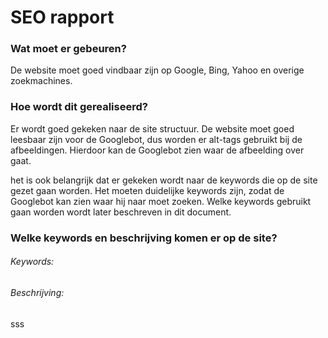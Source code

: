 # SEO rapport
### Wat moet er gebeuren?
De website moet goed vindbaar zijn op Google, Bing, Yahoo en overige zoekmachines. 
 
### Hoe wordt dit gerealiseerd?
Er wordt goed gekeken naar de site structuur. De website moet goed leesbaar zijn voor de Googlebot, dus worden er alt-tags gebruikt bij de afbeeldingen. Hierdoor kan de Googlebot zien waar de afbeelding over gaat.

het is ook belangrijk dat er gekeken wordt naar de keywords die op de site gezet gaan worden. Het moeten duidelijke keywords zijn, zodat de Googlebot kan zien waar hij naar moet zoeken. Welke keywords gebruikt gaan worden wordt later beschreven in dit document.

### Welke keywords en beschrijving komen er op de site?
###### Keywords:

###### Beschrijving:

sss
